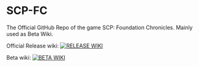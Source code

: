 # SCP-FC
The Official GitHub Repo of the game SCP: Foundation Chronicles. Mainly used as Beta Wiki.

Official Release wiki:
[![RELEASE WIKI](https://img.shields.io/badge/RELEASE_WIKI-ffffff?style=for-the-badge)](https://scp-fc.fandom.com/wiki/SCP:_Foundation_Chronicles_Wiki)

Beta wiki:
[![BETA WIKI](https://img.shields.io/badge/BETA_WIKI-ffffff?style=for-the-badge)](https://nalu-paradise.github.io/SCP-FC/)